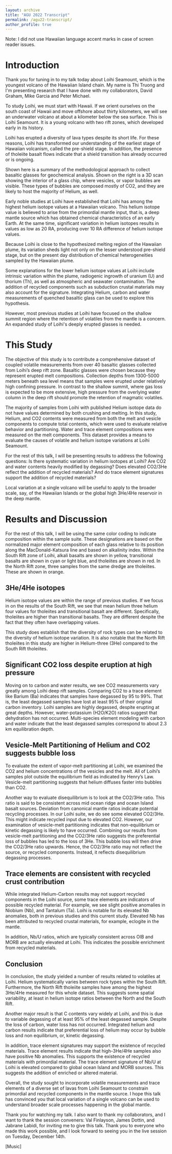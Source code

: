 ```yaml
---
layout: archive
title: "AGU 2022 Transcript"
permalink: /agu22-transcript/
author_profile: true
---
```


Note: I did not use Hawaiian language accent marks in case of screen reader issues.

# Introduction

Thank you for tuning in to my talk today about Loihi Seamount, which is the youngest volcano of the Hawaiian Island chain. My name is Thi Truong and I'm presenting research that I have done with my collaborators, David Graham, Mike Garcia and Peter Michael.

To study Loihi, we must start with Hawaii. If we orient ourselves on the south coast of Hawaii and move offshore about thirty kilometers, we will see an underwater volcano at about a kilometer below the sea surface. This is Loihi Seamount. It is a young volcano with two rift zones, which developed early in its history.

Loihi has erupted a diversity of lava types despite its short life. For these reasons, Loihi has transformed our understanding of the earliest stage of Hawaiian volcanism, called the pre-shield stage. In addition, the presence of tholeiite basalt flows indicate that a shield transition has already occurred or is ongoing. 

Shown here is a summary of the methodological approach to collect basaltic glasses for geochemical analysis. Shown on the right is a 3D scan showing the interior of a glass chip, where vesicles, or vapor bubbles are visible. These types of bubbles are composed mostly of CO2, and they are likely to host the majority of Helium, as well.

Early noble studies at Loihi have established that Loihi has among the highest helium isotope values at a Hawaiian volcano. This helium isotope value is believed to arise from the primordial mantle input, that is, a deep mantle source which has obtained chemical characteristics of an early Earth. At the same time, significant variation in helium isotopes results in values as low as 20 RA, producing over 10 RA difference of helium isotope values.

Because Loihi is close to the hypothesized melting region of the Hawaiian plume, its variation sheds light not only on the lesser understood pre-shield stage, but on the present day distribution of chemical heterogeneities sampled by the Hawaiian plume.

Some explanations for the lower helium isotope values at Loihi include intrinsic variation within the plume, radiogenic ingrowth of uranium (U) and thorium (Th), as well as atmospheric and seawater contamination. The addition of recycled components such as subduction crustal materials may also account for the signature. Integrating Helium, carbon and water measurements of quenched basaltic glass can be used to explore this hypothesis.

However, most previous studies at Loihi have focused on the shallow summit region where the retention of volatiles from the mantle is a concern. An expanded study of Loihi's deeply erupted glasses is needed.

# This Study

The objective of this study is to contribute a comprehensive dataset of coupled volatile measurements from over 40 basaltic glasses collected from Loihi’s deep rift zone. Basaltic glasses were chosen because they represent erupted melt compositions. Collection depths from 1300-5000 meters beneath sea level means that samples were erupted under relatively high confining pressure. In contrast to the shallow summit, where gas loss is expected to be more extensive, high pressure from the overlying water column in the deep rift should promote the retention of magmatic volatiles.

The majority of samples from Loihi with published Helium isotope data do not have values determined by both crushing and melting. In this study, Helium, and CO2 contents were measured from both the melt and vesicle components to compute total contents, which were used to evaluate relative behavior and partitioning. Water and trace element compositions were measured on the melt components. This dataset provides a means to evaluate the causes of volatile and helium isotope variations at Loihi Seamount.

For the rest of this talk, I will be presenting results to address the following questions: Is there systematic variation in helium isotopes at Loihi? Are CO2 and water contents heavily modified by degassing? Does elevated CO2/3He reflect the addition of recycled materials? And do trace element signatures support the addition of recycled materials?

Local variation at a single volcano will be useful to apply to the broader scale, say, of the Hawaiian Islands or the global high 3He/4He reservoir in the deep mantle.

# Results and Discussion

For the rest of this talk, I will be using the same color coding to indicate composition within the sample suite. These designations are based on the normalized major element composition of each glass relative to its position along the MacDonald-Katsura line and based on alkalinity index. Within the South Rift zone of Loihi, alkali basalts are shown in yellow, transitional basalts are shown in cyan or light blue, and tholeiites are shown in red. In the North Rift zone, three samples from the same dredge are tholeiites. These are shown in orange.

## 3He/4He isotopes

Helium isotope values are within the range of previous studies. If we focus in on the results of the South Rift, we see that mean helium three helium four values for tholeiites and transitional basalt are different. Specifically, tholeiites are higher than transitional basalts. They are different despite the fact that they often have overlapping values.

This study does establish that the diversity of rock types can be related to the diversity of helium isotope variation. It is also notable that the North Rift tholeiites in this study are higher in Helium-three (3He) compared to the South Rift tholeiites. 

## Significant CO2 loss despite eruption at high pressure

Moving on to carbon and water results, we see CO2 measurements vary greatly among Loihi deep rift samples. Comparing CO2 to a trace element like Barium (Ba) indicates that samples have degassed by 95 to 99%. That is, the least degassed samples have lost at least 95% of their original carbon inventory. Loihi samples are highly degassed, despite erupting at great depths. However, water-potassium (H2O/K2O) ratios suggest that dehydration has not occurred.  Multi-species element modeling with carbon and water indicate that the least degassed samples correspond to about 2.3 km equilibration depth.

## Vesicle-Melt Partitioning of Helium and CO2 suggests bubble loss

To evaluate the extent of vapor-melt partitioning at Loihi, we examined the CO2 and helium concentrations of the vesicles and the melt. All of Loihi’s samples plot outside the equilibrium field as indicated by Henry’s Law. Vesicle-melt partitioning suggests that helium diffuses faster into bubbles than CO2.

Another way to evaluate disequilibrium is to look at the CO2/3He ratio. This ratio is said to be consistent across mid ocean ridge and ocean Island basalt sources. Deviation from canonical mantle ratios indicate potential recycling processes. In our Loihi suite, we do see some elevated CO2/3He. This might indicate recycled input due to elevated CO2. However, our examination of vesicle-melt partitioning indicates that non-equilibrium or kinetic degassing is likely to have occurred. Combining our results from vesicle-melt partitioning and the CO2/3He ratio suggests the preferential loss of bubbles has led to the loss of 3He. This bubble loss will then drive the CO2/3He ratio upwards. Hence, the CO2/3He ratio may not reflect the source, or recycled components. Instead, it reflects disequilibrium degassing processes.

## Trace elements are consistent with recycled crust contribution

While integrated Helium-Carbon results may not support recycled components in the Loihi source, some trace elements are indicators of possible recycled material. For example, we see slight positive anomalies in Niobium (Nb), and Tantalum (Ta).  Loihi is notable for its elevated Nb anomalies, both in previous studies and this current study. Elevated Nb has been attributed to recycled crustal materials, for example, eclogite in the mantle.

In addition, Nb/U ratios, which are typically consistent across OIB and MORB are actually elevated at Loihi. This indicates the possible enrichment from recycled materials.

## Conclusion

In conclusion, the study yielded a number of results related to volatiles at Loihi.  Helium systematically varies between rock types within the South Rift. Furthermore, the North Rift tholeiite samples have among the highest 3He/4He measured for this whole dataset. This suggests some spatial variability, at least in helium isotope ratios between the North and the South Rift.

Another major result is that C contents vary widely at Loihi, and this is due to variable degassing of at least 95% of the least degassed sample. Despite the loss of carbon, water loss has not occurred. Integrated helium and carbon results indicate that preferential loss of helium may occur by bubble loss and non equilibrium, or, kinetic degassing.

In addition, trace element signatures may support the existence of recycled materials.  Trace element results indicate that high-3He/4He samples also have positive Nb anomalies.  This supports the existence of recycled materials with primordial material. The trace element signature of Nb/U at Loihi is elevated compared to global ocean Island and MORB sources. This suggests the addition of enriched or altered material.

Overall, the study sought to incorporate volatile measurements and trace elements of a diverse set of lavas from Loihi Seamount to constrain primordial and recycled components in the mantle source. I hope this talk has convinced you that local variation of a single volcano can be used to understand broader scale processes happening in the global mantle.

Thank you for watching my talk. I also want to thank my collaborators, and I want to thank the session conveners: Val Finlayson, James Dottin, and Jabrane Labidi, for inviting me to give this talk. Thank you to everyone who made this work possible, and I look forward to seeing you in the live session on Tuesday, December 14th.

[Music]
